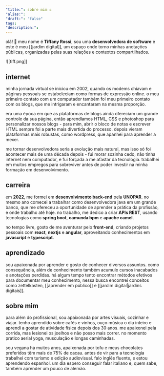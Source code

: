 ```yaml
---
"title:": sobre mim ☠️
"alias:": 
"draft:": "false"
tags: 
"description:":
---
```

olá! 👋 meu nome é **Tiffany Rossi**, sou uma **desenvolvedora de software** e este é meu [[jardim digital]], um espaço onde torno minhas anotações públicas, organizadas pelas suas relações e contextos compartilhados. 

![[tiff.png]]
## internet
minha jornada virtual se iniciou em 2002, quando os modems chiavam e páginas pessoais se estabeleciam como formas de expressão online. o meu primeiro contato com um computador também foi meu primeiro contato com os blogs, que me intrigaram e encantaram na mesma proporção.

era uma época em que as plataformas de blogs ainda ofereciam um grande controle da sua página, então aprendíamos HTML, CSS e photoshop para personalizar nossos blogs - para mim, abrir o bloco de notas e escrever HTML sempre foi a parte mais divertida do processo. depois vieram plataformas mais robustas, como wordpress, que apanhei para aprender a mexer.

me tornar desenvolvedora seria a evolução mais natural, mas isso só foi acontecer mais de uma década depois - fui morar sozinha cedo, não tinha internet nem computador, e fui forçada a me afastar da tecnologia. trabalhei em muitos empregos para sobreviver antes de poder investir na minha formação em desenvolvimento.

## carreira
em **2022**, me formei em **desenvolvimento back-end** pela **UNOPAR**. no mesmo ano comecei a trabalhar como desenvolvedora java em um grande banco, que me ofereceu a oportunidade de aprender a prática da profissão, e onde trabalho até hoje. no trabalho, me dedico a criar **APIs REST**, usando tecnologias como **spring boot**, **camunda bpm** e **apache camel**. 

no tempo livre, gosto de me aventurar pelo **front-end**, criando projetos pessoais com **react**, **nextjs** e **angular**, aproveitando conhecimentos em **javascript** e **typescript**.

## aprendizado
sou apaixonada por aprender e gosto de conhecer diversos assuntos. como consequência, além de conhecimento também acumulo cursos inacabados e anotações perdidas. há algum tempo tento encontrar métodos efetivos para documentar meu conhecimento, nessa busca encontrei conceitos como zettelkasten, [[aprender em público]] e [[jardim digital|jardins digitais]].

## sobre mim
para além do profissional, sou apaixonada por artes visuais, cozinhar e viajar. tenho aprendido sobre cafés e vinhos, ouço música o dia inteiro e aprendi a gostar de atividade física depois dos 30 anos. me apaixonei pela corrida, mas lesionei os joelhos e não posso mais correr. no momento pratico aerial yoga, musculação e longas caminhadas.

sou vegana há muitos anos, apaixonada por tofu e meus chocolates preferidos têm mais de 75% de cacau. antes de vir para a tecnologia trabalhei com turismo e edição audiovisual. falo inglês fluente, e estou aprendendo espanhol. um dia espero conseguir falar italiano e, quem sabe, também aprender um pouco de alemão.